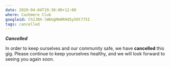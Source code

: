 ```yaml
---
date: 2020-04-04T19:30:00+12:00
where: Cashmere Club
googleid: ChIJNX-lW6UgMm0R9d5y5Ot775I
tags: cancelled
---
```

_**Cancelled**_

In order to keep ourselves and our community safe, we have **cancelled** this gig. Please continue to keep yourselves healthy, and we will look forward to seeing you again soon.